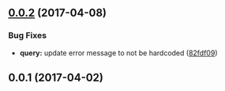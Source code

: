 <a name="0.0.2"></a>
## [0.0.2](https://github.com/parch-js/orm/compare/0.0.1...0.0.2) (2017-04-08)


### Bug Fixes

* **query:** update error message to not be hardcoded ([82fdf09](https://github.com/parch-js/orm/commit/82fdf09))



<a name="0.0.1"></a>
## 0.0.1 (2017-04-02)
